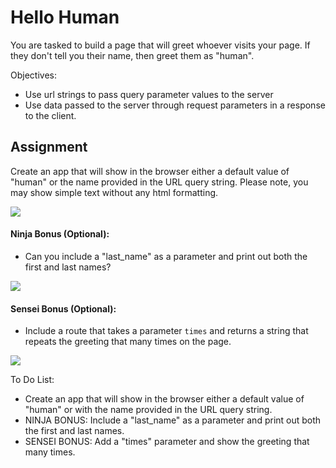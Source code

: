 <h1>Hello Human</h1>

<p>You are tasked to build a page that will greet whoever visits your page. If they don't tell you their name, then greet them as "human".</p>

<p>Objectives:</p>
<ul>
    <li>Use url strings to pass query parameter values to the server</li>
    <li>Use data passed to the server through request parameters in a response to the client.</li>
</ul>

<h2>Assignment</h2>

<p>Create an app that will show in the browser either a default value of "human" or the name provided in the URL query string. Please note, you may show simple text without any html formatting.</p>

<img src="https://github.com/alirabah93/Coding-Dojo/blob/master/java/withSpring/HelloHuman/screenshots/pic1.jpg"/>

<h4>Ninja Bonus (Optional):</h4>

<ul>
    <li>Can you include a "last_name" as a parameter and print out both the first and last names?</li>
</ul>

<img src="https://github.com/alirabah93/Coding-Dojo/blob/master/java/withSpring/HelloHuman/screenshots/pic2.jpg"/>

<h4>Sensei Bonus (Optional):</h4>

<ul>
    <li>Include a route that takes a parameter <code>times</code> and returns a string that repeats the greeting that many times on the page.</li>
</ul>

<img src="https://github.com/alirabah93/Coding-Dojo/blob/master/java/withSpring/HelloHuman/screenshots/pic3.jpg"/>

<p>To Do List:</p>
<ul>
    <li>Create an app that will show in the browser either a default value of "human" or with the name provided in the URL query string.</li>
    <li>NINJA BONUS: Include a "last_name" as a parameter and print out both the first and last names.</li>
    <li>SENSEI BONUS: Add a "times" parameter and show the greeting that many times.</li>
</ul>


